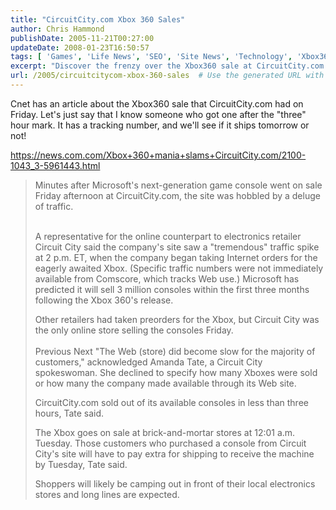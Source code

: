 ```yaml
---
title: "CircuitCity.com Xbox 360 Sales"
author: Chris Hammond
publishDate: 2005-11-21T00:27:00
updateDate: 2008-01-23T16:50:57
tags: [ 'Games', 'Life News', 'SEO', 'Site News', 'Technology', 'Xbox360' ]
excerpt: "Discover the frenzy over the Xbox360 sale at CircuitCity.com as fans rushed to grab the next-gen console. Get details on the sold-out event here!"
url: /2005/circuitcitycom-xbox-360-sales  # Use the generated URL with year
---
```

<P>Cnet has an article about the Xbox360 sale that CircuitCity.com had on Friday. Let's just say that I know someone who got one after the "three" hour mark. It has a tracking number, and we'll see if it ships tomorrow or not!</P> <P><A href="https://news.com.com/Xbox+360+mania+slams+CircuitCity.com/2100-1043_3-5961443.html">https://news.com.com/Xbox+360+mania+slams+CircuitCity.com/2100-1043_3-5961443.html</A></P> <BLOCKQUOTE dir=ltr style="MARGIN-RIGHT: 0px"> <P>Minutes after Microsoft's next-generation game console went on sale Friday afternoon at CircuitCity.com, the site was hobbled by a deluge of traffic. </P> <P><BR>A representative for the online counterpart to electronics retailer Circuit City said the company's site saw a "tremendous" traffic spike at 2 p.m. ET, when the company began taking Internet orders for the eagerly awaited Xbox. (Specific traffic numbers were not immediately available from Comscore, which tracks Web use.) Microsoft has predicted it will sell 3 million consoles within the first three months following the Xbox 360's release. </P> <P>Other retailers had taken preorders for the Xbox, but Circuit City was the only online store selling the consoles Friday.<BR>&nbsp;<BR>Previous Next "The Web (store) did become slow for the majority of customers," acknowledged Amanda Tate, a Circuit City spokeswoman. She declined to specify how many Xboxes were sold or how many the company made available through its Web site. </P> <P>CircuitCity.com sold out of its available consoles in less than three hours, Tate said. </P> <P>The Xbox goes on sale at brick-and-mortar stores at 12:01 a.m. Tuesday. Those customers who purchased a console from Circuit City's site will have to pay extra for shipping to receive the machine by Tuesday, Tate said. </P> <P>Shoppers will likely be camping out in front of their local electronics stores and long lines are expected. </P></BLOCKQUOTE> <P>&nbsp;</P>

